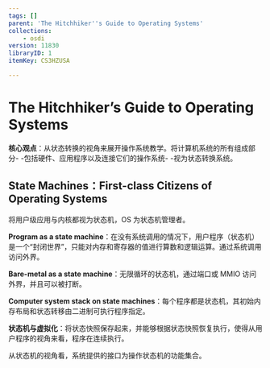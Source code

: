 ```yaml
---
tags: []
parent: 'The Hitchhiker''s Guide to Operating Systems'
collections:
    - osdi
version: 11830
libraryID: 1
itemKey: CS3HZUSA

---
```

# The Hitchhiker’s Guide to Operating Systems

**核心观点**：从状态转换的视角来展开操作系统教学。将计算机系统的所有组成部分- -包括硬件、应用程序以及连接它们的操作系统- -视为状态转换系统。

## State Machines：First-class Citizens of Operating Systems

将用户级应用与内核都视为状态机，OS 为状态机管理者。

**Program as a state machine**：在没有系统调用的情况下，用户程序（状态机）是一个“封闭世界”，只能对内存和寄存器的值进行算数和逻辑运算。通过系统调用访问外界。

**Bare-metal as a state machine**：无限循环的状态机，通过端口或 MMIO 访问外界，并且可以被打断。

**Computer system stack on state machines**：每个程序都是状态机，其初始内存布局和状态转移由二进制可执行程序指定。

**状态机与虚拟化**：将状态快照保存起来，并能够根据状态快照恢复执行，使得从用户程序的视角来看，程序在连续执行。

从状态机的视角看，系统提供的接口为操作状态机的功能集合。
